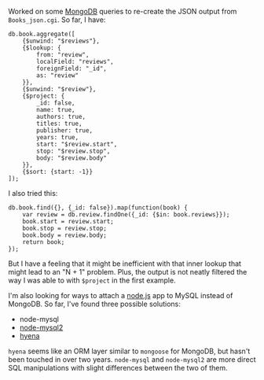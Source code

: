 Worked on some [MongoDB](https://www.mongodb.org/) queries to re-create the
JSON output from `Books_json.cgi`.  So far, I have:

    db.book.aggregate([
        {$unwind: "$reviews"},
        {$lookup: {
            from: "review",
            localField: "reviews",
            foreignField: "_id",
            as: "review"
        }},
        {$unwind: "$review"},
        {$project: {
            _id: false,
            name: true,
            authors: true,
            titles: true,
            publisher: true,
            years: true,
            start: "$review.start",
            stop: "$review.stop",
            body: "$review.body"
        }},
        {$sort: {start: -1}}
    ]);

I also tried this:

    db.book.find({}, {_id: false}).map(function(book) {
        var review = db.review.findOne({_id: {$in: book.reviews}});
        book.start = review.start;
        book.stop = review.stop;
        book.body = review.body;
        return book;
    });

But I have a feeling that it might be inefficient with that inner lookup that
might lead to an "N + 1" problem.  Plus, the output is not neatly filtered the
way I was able to with `$project` in the first example.

I'm also looking for ways to attach a [node.js](https://nodejs.org/en/) app to
MySQL instead of MongoDB.  So far, I've found three possible solutions:

- node-mysql
- [node-mysql2](https://github.com/sidorares/node-mysql2)
- [hyena](https://github.com/plus3network/hyena)

`hyena` seems like an ORM layer similar to `mongoose` for MongoDB, but hasn't
been touched in over two years.  `node-mysql` and `node-mysql2`  are more direct
SQL manipulations with slight differences between the two of them.
